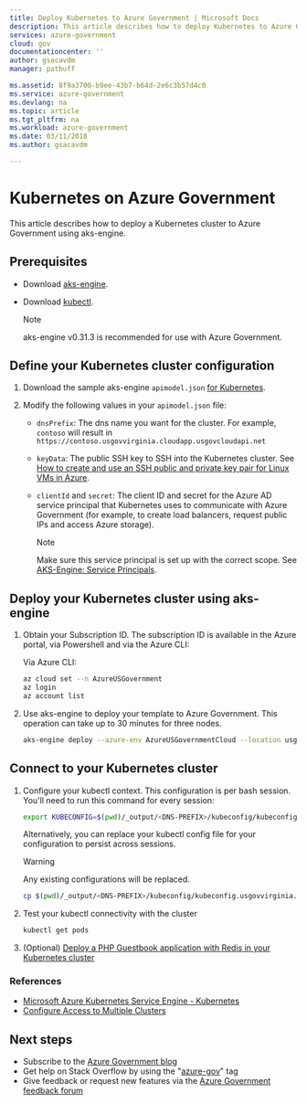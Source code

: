 ```yaml
---
title: Deploy Kubernetes to Azure Government | Microsoft Docs
description: This article describes how to deploy Kubernetes to Azure Government using acs-engine.
services: azure-government
cloud: gov
documentationcenter: ''
author: gsacavdm
manager: pathuff

ms.assetid: 8f9a3700-b9ee-43b7-b64d-2e6c3b57d4c0
ms.service: azure-government
ms.devlang: na
ms.topic: article
ms.tgt_pltfrm: na
ms.workload: azure-government
ms.date: 03/11/2018
ms.author: gsacavdm

---
```


# Kubernetes on Azure Government
This article describes how to deploy a Kubernetes cluster to Azure Government using aks-engine.

## Prerequisites
* Download [aks-engine](https://github.com/Azure/aks-engine/releases).
* Download [kubectl](https://kubernetes.io/docs/tasks/tools/install-kubectl/).

    > [!NOTE]
    > aks-engine v0.31.3 is recommended for use with Azure Government.
    >
    >

## Define your Kubernetes cluster configuration
1. Download the sample aks-engine `apimodel.json` [for Kubernetes](https://raw.githubusercontent.com/Azure/aks-engine/master/examples/kubernetes.json).

2. Modify the following values in your `apimodel.json` file:
    * `dnsPrefix`: The dns name you want for the cluster. For example, `contoso` will result in `https://contoso.usgovvirginia.cloudapp.usgovcloudapi.net`
    * `keyData`: The public SSH key to SSH into the Kubernetes cluster. See [How to create and use an SSH public and private key pair for Linux VMs in Azure](../virtual-machines/linux/mac-create-ssh-keys.md).
    * `clientId` and `secret`: The client ID and secret for the Azure AD service principal that Kubernetes uses to communicate with Azure Government (for example, to create load balancers, request public IPs and access Azure storage). 
    
        > [!NOTE]
        > Make sure this service principal is set up with the correct scope. See [AKS-Engine: Service Principals](https://github.com/Azure/aks-engine/blob/master/docs/topics/service-principals.md).
        >

## Deploy your Kubernetes cluster using aks-engine
1. Obtain your Subscription ID. The subscription ID is available in the Azure portal, via Powershell and via the Azure CLI:

    Via Azure CLI:

    ```bash
    az cloud set --n AzureUSGovernment
    az login
    az account list
    ```

1. Use aks-engine to deploy your template to Azure Government. This operation can take up to 30 minutes for three nodes.

    ```bash
    aks-engine deploy --azure-env AzureUSGovernmentCloud --location usgovvirginia --subscription-id <YOUR_SUBSCRIPTION_ID> --auth-method cli --api-model apimodel.json
    ```

## Connect to your Kubernetes cluster
1. Configure your kubectl context. This configuration is per bash session. You'll need to run this command for every session:

    ```bash
    export KUBECONFIG=$(pwd)/_output/<DNS-PREFIX>/kubeconfig/kubeconfig.usgovvirginia.json
    ```

    Alternatively, you can replace your kubectl config file for your configuration to persist across sessions. 
    
    > [!WARNING]
    > Any existing configurations will be replaced.
    >
    >

    ```bash
    cp $(pwd)/_output/<DNS-PREFIX>/kubeconfig/kubeconfig.usgovvirginia.json ~/.kube/config
    ```

1. Test your kubectl connectivity with the cluster

    ```bash
    kubectl get pods
    ```
1. (Optional) [Deploy a PHP Guestbook application with Redis in your Kubernetes cluster](https://kubernetes.io/docs/tutorials/stateless-application/guestbook/)

### References
* [Microsoft Azure Kubernetes Service Engine - Kubernetes](https://github.com/Azure/aks-engine/blob/master/docs/kubernetes.md)
* [Configure Access to Multiple Clusters](https://kubernetes.io/docs/tasks/access-application-cluster/configure-access-multiple-clusters/#set-the-kubeconfig-environment-variable)

## Next steps

* Subscribe to the [Azure Government blog](https://blogs.msdn.microsoft.com/azuregov/)
* Get help on Stack Overflow by using the "[azure-gov](https://stackoverflow.com/questions/tagged/azure-gov)" tag
* Give feedback or request new features via the [Azure Government feedback forum](https://feedback.azure.com/forums/558487-azure-government)
